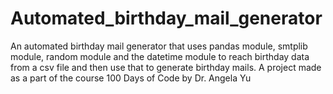 # Automated_birthday_mail_generator
An automated birthday mail generator that uses pandas module, smtplib module, random module and the datetime module to reach birthday data from a csv file and then use that to generate birthday mails. A project made as a part of the course 100 Days of Code by Dr. Angela Yu
